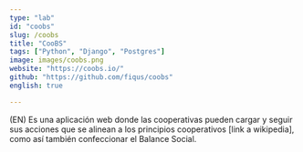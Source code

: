 ```yaml
---
type: "lab"
id: "coobs"
slug: /coobs
title: "CooBS"
tags: ["Python", "Django", "Postgres"]
image: images/coobs.png
website: "https://coobs.io/"
github: "https://github.com/fiqus/coobs"
english: true

---
```


(EN) Es una aplicación web donde las cooperativas pueden cargar y seguir sus acciones que se alinean a los principios cooperativos [link a wikipedia], como así también confeccionar el Balance Social.